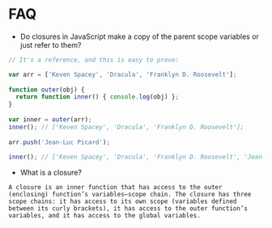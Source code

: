 # FAQ

- Do closures in JavaScript make a copy of the parent scope variables or just refer to them?

```javascript
// It's a reference, and this is easy to prove:

var arr = ['Keven Spacey', 'Dracula', 'Franklyn D. Roosevelt'];
 
function outer(obj) {
  return function inner() { console.log(obj) };
}
 
var inner = outer(arr); 
inner(); // ['Keven Spacey', 'Dracula', 'Franklyn D. Roosevelt'];
 
arr.push('Jean-Luc Picard');
 
inner(); // ['Keven Spacey', 'Dracula', 'Franklyn D. Roosevelt', 'Jean-Luc Picard']
```



- What is a closure?
```
A closure is an inner function that has access to the outer (enclosing) function’s variables—scope chain. The closure has three scope chains: it has access to its own scope (variables defined between its curly brackets), it has access to the outer function’s variables, and it has access to the global variables.
```
